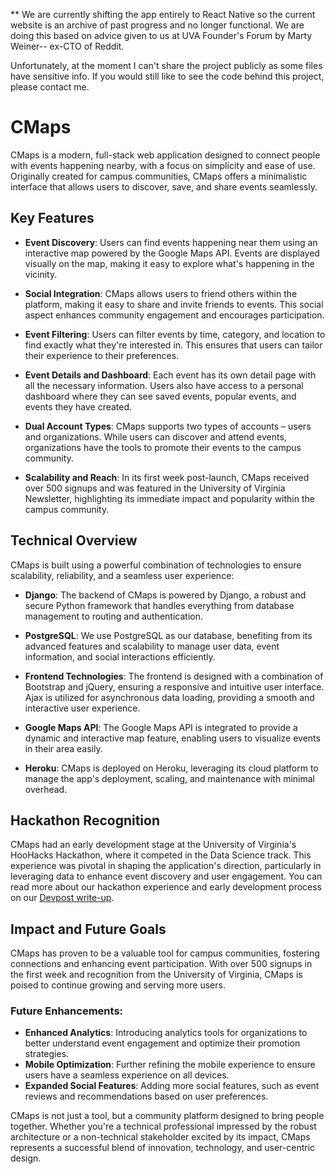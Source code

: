 ** We are currently shifting the app entirely to React Native so the current website is an archive of past progress and no longer functional. We are doing this based on advice given to us at UVA Founder's Forum by Marty Weiner-- ex-CTO of Reddit.

Unfortunately, at the moment I can't share the project publicly as some files have sensitive info. 
If you would still like to see the code behind this project, please contact me.

# CMaps

CMaps is a modern, full-stack web application designed to connect people with events happening nearby, with a focus on simplicity and ease of use. Originally created for campus communities, CMaps offers a minimalistic interface that allows users to discover, save, and share events seamlessly.

## Key Features

- **Event Discovery**: Users can find events happening near them using an interactive map powered by the Google Maps API. Events are displayed visually on the map, making it easy to explore what's happening in the vicinity.
  
- **Social Integration**: CMaps allows users to friend others within the platform, making it easy to share and invite friends to events. This social aspect enhances community engagement and encourages participation.

- **Event Filtering**: Users can filter events by time, category, and location to find exactly what they're interested in. This ensures that users can tailor their experience to their preferences.

- **Event Details and Dashboard**: Each event has its own detail page with all the necessary information. Users also have access to a personal dashboard where they can see saved events, popular events, and events they have created.

- **Dual Account Types**: CMaps supports two types of accounts – users and organizations. While users can discover and attend events, organizations have the tools to promote their events to the campus community.

- **Scalability and Reach**: In its first week post-launch, CMaps received over 500 signups and was featured in the University of Virginia Newsletter, highlighting its immediate impact and popularity within the campus community.

## Technical Overview

CMaps is built using a powerful combination of technologies to ensure scalability, reliability, and a seamless user experience:

- **Django**: The backend of CMaps is powered by Django, a robust and secure Python framework that handles everything from database management to routing and authentication.
  
- **PostgreSQL**: We use PostgreSQL as our database, benefiting from its advanced features and scalability to manage user data, event information, and social interactions efficiently.

- **Frontend Technologies**: The frontend is designed with a combination of Bootstrap and jQuery, ensuring a responsive and intuitive user interface. Ajax is utilized for asynchronous data loading, providing a smooth and interactive user experience.

- **Google Maps API**: The Google Maps API is integrated to provide a dynamic and interactive map feature, enabling users to visualize events in their area easily.

- **Heroku**: CMaps is deployed on Heroku, leveraging its cloud platform to manage the app's deployment, scaling, and maintenance with minimal overhead.

## Hackathon Recognition

CMaps had an early development stage at the University of Virginia's HooHacks Hackathon, where it competed in the Data Science track. This experience was pivotal in shaping the application's direction, particularly in leveraging data to enhance event discovery and user engagement. You can read more about our hackathon experience and early development process on our [Devpost write-up](https://devpost.com/software/cmaps).

## Impact and Future Goals

CMaps has proven to be a valuable tool for campus communities, fostering connections and enhancing event participation. With over 500 signups in the first week and recognition from the University of Virginia, CMaps is poised to continue growing and serving more users.

### Future Enhancements:

- **Enhanced Analytics**: Introducing analytics tools for organizations to better understand event engagement and optimize their promotion strategies.
- **Mobile Optimization**: Further refining the mobile experience to ensure users have a seamless experience on all devices.
- **Expanded Social Features**: Adding more social features, such as event reviews and recommendations based on user preferences.

CMaps is not just a tool, but a community platform designed to bring people together. Whether you're a technical professional impressed by the robust architecture or a non-technical stakeholder excited by its impact, CMaps represents a successful blend of innovation, technology, and user-centric design.

